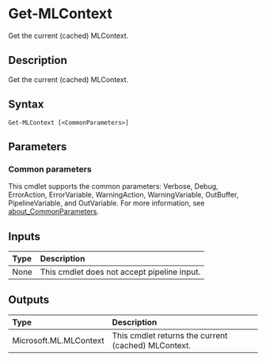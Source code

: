 # Get-MLContext

Get the current (cached) MLContext.

## Description

Get the current (cached) MLContext.

## Syntax

```
Get-MLContext [<CommonParameters>]
```

## Parameters

### Common parameters

This cmdlet supports the common parameters: Verbose, Debug, ErrorAction, ErrorVariable, WarningAction, WarningVariable, OutBuffer, PipelineVariable, and OutVariable. For more information, see [about_CommonParameters](https://go.microsoft.com/fwlink/?LinkID=113216).

## Inputs

| Type | Description |
|:---|:---|
| None | This cmdlet does not accept pipeline input. |

## Outputs

| Type | Description |
|:---|:---|
| Microsoft.ML.MLContext | This cmdlet returns the current (cached) MLContext. |


